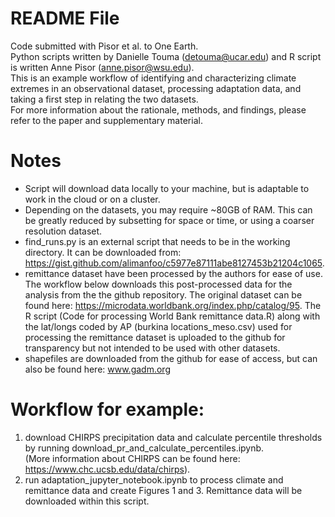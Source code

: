 # README File
Code submitted with Pisor et al. to One Earth. <br>
Python scripts written by Danielle Touma (detouma@ucar.edu) and R script is written Anne Pisor (anne.pisor@wsu.edu). <br>
This is an example workflow of identifying and characterizing climate extremes in an observational dataset, processing adaptation data, and taking a first step in relating the two datasets.<br>
For more information about the rationale, methods, and findings, please refer to the paper and supplementary material.

# Notes
 - Script will download data locally to your machine, but is adaptable to work in the cloud or on a cluster.<br>
 - Depending on the datasets, you may require ~80GB of RAM. This can be greatly reduced by subsetting for space or time, or using a coarser resolution dataset. <br>
 - find_runs.py is an external script that needs to be in the working directory. It can be downloaded from: https://gist.github.com/alimanfoo/c5977e87111abe8127453b21204c1065. <br>
 - remittance dataset have been processed by the authors for ease of use. The workflow below downloads this post-processed data for the analysis from the the github repository. The original dataset can be found here: https://microdata.worldbank.org/index.php/catalog/95. The R script (Code for processing World Bank remittance data.R) along with the lat/longs coded by AP (burkina locations_meso.csv) used for processing the remittance dataset is uploaded to the github for transparency but not intended to be used with other datasets. 
 - shapefiles are downloaded from the github for ease of access, but can also be found here: www.gadm.org

# Workflow for example: <br>
1. download CHIRPS precipitation data and calculate percentile thresholds by running download_pr_and_calculate_percentiles.ipynb. <br>
(More information about CHIRPS can be found here: https://www.chc.ucsb.edu/data/chirps).
2. run adaptation_jupyter_notebook.ipynb to process climate and remittance data and create Figures 1 and 3. Remittance data will be downloaded within this script.



